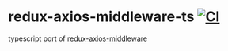 # redux-axios-middleware-ts [![CI](https://github.com/ad2302/redux-axios-middleware-ts/actions/workflows/main.yml/badge.svg)](https://github.com/ad2302/redux-axios-middleware-ts/actions/workflows/main.yml)

typescript port of [redux-axios-middleware](https://github.com/svrcekmichal/redux-axios-middleware)  
